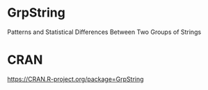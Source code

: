 # GrpString
Patterns and Statistical Differences Between Two Groups of Strings

# CRAN
https://CRAN.R-project.org/package=GrpString
